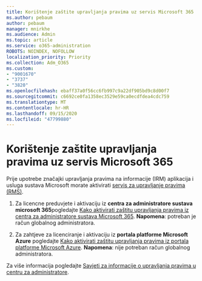 ```yaml
---
title: Korištenje zaštite upravljanja pravima uz servis Microsoft 365
ms.author: pebaum
author: pebaum
manager: mnirkhe
ms.audience: Admin
ms.topic: article
ms.service: o365-administration
ROBOTS: NOINDEX, NOFOLLOW
localization_priority: Priority
ms.collection: Adm_O365
ms.custom:
- "9001670"
- "3737"
- "3820"
ms.openlocfilehash: ebaff37a0f56cc6fb997c9a22df905bd9c8d00f7
ms.sourcegitcommit: c6692ce0fa1358ec3529e59ca0ecdfdea4cdc759
ms.translationtype: MT
ms.contentlocale: hr-HR
ms.lasthandoff: 09/15/2020
ms.locfileid: "47799880"
---
```

# <a name="use-rights-management-protection-with-microsoft-365"></a>Korištenje zaštite upravljanja pravima uz servis Microsoft 365

Prije upotrebe značajki upravljanja pravima na informacije (IRM) aplikacija i usluga sustava Microsoft morate aktivirati [servis za upravljanje pravima (RMS)](https://docs.microsoft.com/azure/information-protection/what-is-azure-rms).

1. Za licencne preduvjete i aktivaciju iz **centra za administratore sustava microsoft 365**pogledajte [Kako aktivirati zaštitu upravljanja pravima iz centra za administratore sustava Microsoft 365](https://docs.microsoft.com/azure/information-protection/activate-office365). **Napomena**: potreban je račun globalnog administratora.

2. Za zahtjeve za licenciranje i aktivaciju iz **portala platforme Microsoft Azure** pogledajte [Kako aktivirati zaštitu upravljanja pravima iz portala platforme Microsoft Azure](https://docs.microsoft.com/azure/information-protection/activate-azure). **Napomena**: nije potreban račun globalnog administratora.

Za više informacija pogledajte [Savjeti za informacije o upravljanja pravima u centru za administratore](https://docs.microsoft.com/office365/enterprise/activate-rms-in-office-365).
